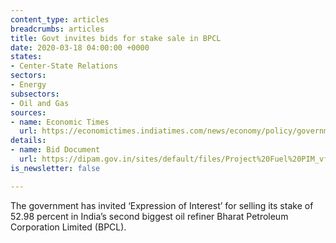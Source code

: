 ```yaml
---
content_type: articles
breadcrumbs: articles
title: Govt invites bids for stake sale in BPCL
date: 2020-03-18 04:00:00 +0000
states:
- Center-State Relations
sectors:
- Energy
subsectors:
- Oil and Gas
sources:
- name: Economic Times
  url: https://economictimes.indiatimes.com/news/economy/policy/government-issues-eoi-for-bpcl/articleshow/74522359.cms?from=mdr
details:
- name: Bid Document
  url: https://dipam.gov.in/sites/default/files/Project%20Fuel%20PIM_vf.pdf?download=1
is_newsletter: false

---
```

The government has invited ‘Expression of Interest’ for selling its stake of 52.98 percent in India’s second biggest oil refiner Bharat Petroleum Corporation Limited (BPCL).
